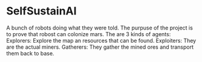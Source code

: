 # SelfSustainAI
A bunch of robots doing what they were told.
The purpuse of the project is to prove that robost can colonize mars. 
The are 3 kinds of agents:
Explorers: Explore the map an resources that can be found.
Exploiters: They are the actual miners.
Gatherers: They gather the mined ores and transport them back to base.
